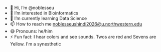 - 👋 Hi, I’m @noblesseu
- 👀 I’m interested in Bioinformatics
- 🌱 I’m currently learning Data Science
- 📫 How to reach me noblesseushindi2026@u.northwestern.edu
- 😄 Pronouns: he/him
- ⚡ Fun fact: I hear colors and see sounds. Twos are red and Sevens are Yellow. I'm a synesthetic

<!---
noblesseu/noblesseu is a ✨ special ✨ repository because its `README.md` (this file) appears on your GitHub profile.
You can click the Preview link to take a look at your changes.
--->
